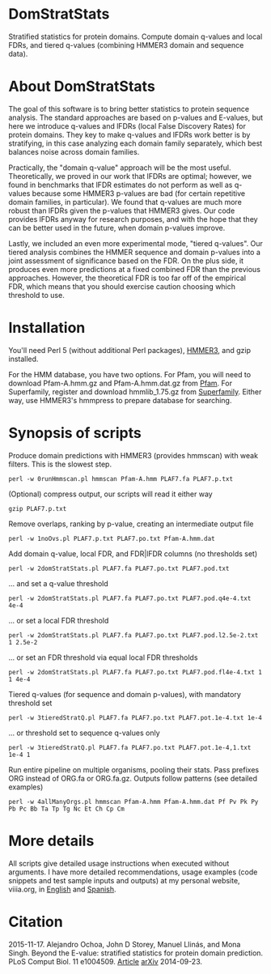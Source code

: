 DomStratStats
=============

Stratified statistics for protein domains.
Compute domain q-values and local FDRs, and tiered q-values (combining HMMER3 domain and sequence data).

About DomStratStats
===

The goal of this software is to bring better statistics to protein sequence analysis.  The standard approaches are based on p-values and E-values, but here we introduce q-values and lFDRs (local False Discovery Rates) for protein domains.  They key to make q-values and lFDRs work better is by stratifying, in this case analyzing each domain family separately, which best balances noise across domain families.

Practically, the "domain q-value" approach will be the most useful.  Theoretically, we proved in our work that lFDRs are optimal; however, we found in benchmarks that lFDR estimates do not perform as well as q-values because some HMMER3 p-values are bad (for certain repetitive domain families, in particular).  We found that q-values are much more robust than lFDRs given the p-values that HMMER3 gives.  Our code provides lFDRs anyway for research purposes, and with the hope that they can be better used in the future, when domain p-values improve.

Lastly, we included an even more experimental mode, "tiered q-values".  Our tiered analysis combines the HMMER sequence and domain p-values into a joint assessment of significance based on the FDR.  On the plus side, it produces even more predictions at a fixed combined FDR than the previous approaches.  However, the theoretical FDR is too far off of the empirical FDR, which means that you should exercise caution choosing which threshold to use.

Installation
===

You'll need Perl 5 (without additional Perl packages), [HMMER3](http://hmmer.janelia.org/), and gzip installed.

For the HMM database, you have two options.  For Pfam, you will need to download Pfam-A.hmm.gz and Pfam-A.hmm.dat.gz from [Pfam](ftp://ftp.ebi.ac.uk/pub/databases/Pfam/current_release/). For Superfamily, register and download hmmlib_1.75.gz from [Superfamily](http://supfam.org/SUPERFAMILY/downloads.html).  Either way, use HMMER3's hmmpress to prepare database for searching.


Synopsis of scripts
===

Produce domain predictions with HMMER3 (provides hmmscan) with weak filters.  This is the slowest step.
```
perl -w 0runHmmscan.pl hmmscan Pfam-A.hmm PLAF7.fa PLAF7.p.txt 
```

(Optional) compress output, our scripts will read it either way 
```
gzip PLAF7.p.txt 
```

Remove overlaps, ranking by p-value, creating an intermediate output file 
```
perl -w 1noOvs.pl PLAF7.p.txt PLAF7.po.txt Pfam-A.hmm.dat 
```

Add domain q-value, local FDR, and FDR|lFDR columns (no thresholds set) 
```
perl -w 2domStratStats.pl PLAF7.fa PLAF7.po.txt PLAF7.pod.txt 
```

... and set a q-value threshold 
```
perl -w 2domStratStats.pl PLAF7.fa PLAF7.po.txt PLAF7.pod.q4e-4.txt 4e-4 
```

... or set a local FDR threshold 
```
perl -w 2domStratStats.pl PLAF7.fa PLAF7.po.txt PLAF7.pod.l2.5e-2.txt 1 2.5e-2 
```

... or set an FDR threshold via equal local FDR thresholds 
```
perl -w 2domStratStats.pl PLAF7.fa PLAF7.po.txt PLAF7.pod.fl4e-4.txt 1 1 4e-4 
```
Tiered q-values (for sequence and domain p-values), with mandatory threshold set 
```
perl -w 3tieredStratQ.pl PLAF7.fa PLAF7.po.txt PLAF7.pot.1e-4.txt 1e-4 
```

... or threshold set to sequence q-values only 
```
perl -w 3tieredStratQ.pl PLAF7.fa PLAF7.po.txt PLAF7.pot.1e-4,1.txt 1e-4 1 
```

Run entire pipeline on multiple organisms, pooling their stats.  Pass prefixes ORG instead of ORG.fa or ORG.fa.gz. Outputs follow patterns (see detailed examples) 
```
perl -w 4allManyOrgs.pl hmmscan Pfam-A.hmm Pfam-A.hmm.dat Pf Pv Pk Py Pb Pc Bb Ta Tp Tg Nc Et Ch Cp Cm
```

More details
===

All scripts give detailed usage instructions when executed without arguments.  I have more detailed recommendations, usage examples (code snippets and test sample inputs and outputs) at my personal website, viiia.org, in [English](http://viiia.org/domStratStats/?l=en-us) and [Spanish](http://viiia.org/domStratStats/).


Citation
===

2015-11-17. Alejandro Ochoa, John D Storey, Manuel Llinás, and Mona Singh. Beyond the E-value: stratified statistics for protein domain prediction. PLoS Comput Biol. 11 e1004509. [Article](http://dx.doi.org/10.1371/journal.pcbi.1004509) [arXiv](http://arxiv.org/abs/1409.6384) 2014-09-23.
